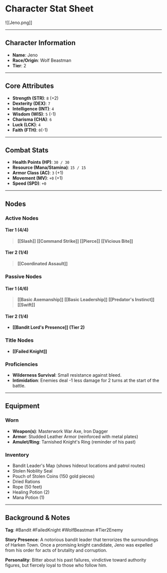 # Character Stat Sheet

![[Jeno.png]]

---

## Character Information
- **Name**: Jeno
- **Race/Origin**: Wolf Beastman
- **Tier**: 2

---

## Core Attributes
- **Strength (STR)**: `8` (+2)
- **Dexterity (DEX)**: `7`
- **Intelligence (INT)**: `4`
- **Wisdom (WIS)**: `5` (-1)
- **Charisma (CHA)**: `6`
- **Luck (LCK)**: `4`
- **Faith (FTH)**: `0`(-1)

---

## Combat Stats
- **Health Points (HP)**: `30 / 30`
- **Resource (Mana/Stamina)**: `15 / 15`
- **Armor Class (AC)**: `3` (+1)
- **Movement (MV)**: `+0` (+1)
- **Speed (SPD)**: `+0`

---

## Nodes
### Active Nodes
#### Tier 1 (4/4)
>**[[Slash]]**
>**[[Command Strike]]**
>**[[Pierce]]**
>**[[Vicious Bite]]**

#### Tier 2 (1/4)
>**[[Coordinated Assault]]**

### Passive Nodes
#### Tier 1 (4/6)
>**[[Basic Axemanship]]**
>**[[Basic Leadership]]**
>**[[Predator's Instinct]]**
>**[[Swift]]**

#### Tier 2 (1/4)
- **[[Bandit Lord's Presence]] (Tier 2)**

### Title Nodes
- **[[Failed Knight]]**

### Proficiencies
- **Wilderness Survival**: Small resistance against bleed.
- **Intimidation**: Enemies deal -1 less damage for 2 turns at the start of the battle.

---

## Equipment
### Worn
- **Weapon(s)**: Masterwork War Axe, Iron Dagger
- **Armor**: Studded Leather Armor (reinforced with metal plates)
- **Amulet/Ring**: Tarnished Knight's Ring (reminder of his past)

### Inventory
- Bandit Leader's Map (shows hideout locations and patrol routes)
- Stolen Nobility Seal
- Pouch of Stolen Coins (150 gold pieces)
- Dried Rations
- Rope (50 feet)
- Healing Potion (2)
- Mana Potion (1)

---

## Background & Notes
**Tag**: #Bandit #FailedKnight #WolfBeastman #Tier2Enemy

**Story Presence**: A notorious bandit leader that terrorizes the surroundings of Harken Town. Once a promising knight candidate, Jeno was expelled from his order for acts of brutality and corruption.

**Personality**: Bitter about his past failures, vindictive toward authority figures, but fiercely loyal to those who follow him.
